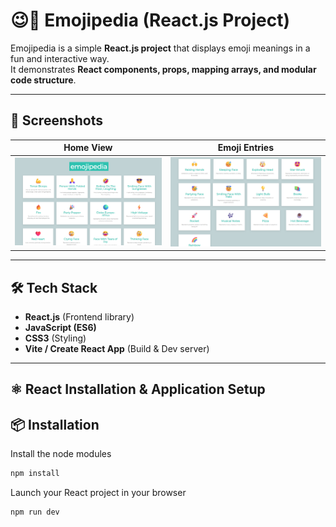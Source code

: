 # 😉📖 Emojipedia (React.js Project)

Emojipedia is a simple **React.js project** that displays emoji meanings in a fun and interactive way.  
It demonstrates **React components, props, mapping arrays, and modular code structure**.

---

## 📸 Screenshots  

| Home View | Emoji Entries |
|-----------|---------------|
| ![Home](imgg/ej1.png) | ![Emoji Entries](imgg/ej2.png) |

---

## 🛠️ Tech Stack
- **React.js** (Frontend library)  
- **JavaScript (ES6)**  
- **CSS3** (Styling)  
- **Vite / Create React App** (Build & Dev server)  

---

## ⚛️ React Installation & Application Setup

## 📦 Installation


Install the node modules
```bash
npm install
```

Launch your React project in your browser
```bash
npm run dev
```
